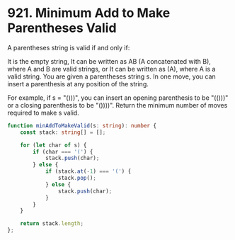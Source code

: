# 921. Minimum Add to Make Parentheses Valid

A parentheses string is valid if and only if:

It is the empty string,
It can be written as AB (A concatenated with B), where A and B are valid strings, or
It can be written as (A), where A is a valid string.
You are given a parentheses string s. In one move, you can insert a parenthesis at any position of the string.

For example, if s = "()))", you can insert an opening parenthesis to be "(()))" or a closing parenthesis to be "())))".
Return the minimum number of moves required to make s valid.

```ts
function minAddToMakeValid(s: string): number {
    const stack: string[] = [];

    for (let char of s) {
        if (char === '(') {
            stack.push(char);
        } else {
            if (stack.at(-1) === '(') {
                stack.pop();
            } else {
                stack.push(char);
            }
        }
    }

    return stack.length;
};
```
